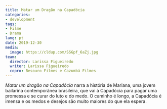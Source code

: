 ```yaml
---
title: Matar um Dragão na Capadócia
categories:
- development
tags:
- Filme
- Drama
lang: pt
date: 2019-12-30
media:
  image: https://cldup.com/SSGpf_6aZj.jpg
team:
  director: Larissa Figueiredo
  writer: Larissa Figueiredo
  copro: Besouro Filmes e Cazumbá Filmes
---
```


_Matar um dragão na Capadócia_ narra a história de Mariana, uma jovem bailarina contemporânea brasileira, que vai à Capadócia para pagar uma promessa e se curar do luto e do medo. O caminho é longo, a Capadócia é imensa e os medos e desejos são muito maiores do que ela espera.
